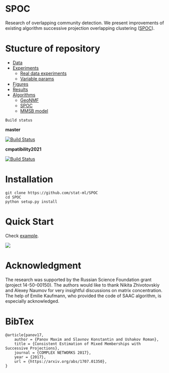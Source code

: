# SPOC

Research of overlapping community detection. 
We present improvements of existing algorithm successive projection
overlapping clustering ([SPOC][SPOC]). 


# Stucture of repository


* [Data][Data]
* [Experiments][Exps]
	* [Real data experiments][Exp1]
	* [Variable params][Exp2]
* [Figures][Figs]
* [Results][Results]
* [Algorithms][Algs]
	* [GeoNMF][GeoNMF]
	* [SPOC][ver1.0]
	* [MMSB model][]



[Data]:	 	https://github.com/stat-ml/SPOC/tree/master/data
[Exps]: 	https://github.com/stat-ml/SPOC/tree/master/experiments
[Exp1]: 	https://github.com/stat-ml/SPOC/tree/master/experiments/real_data
[Exp2]: 	https://github.com/stat-ml/SPOC/tree/master/experiments/params
[Figs]: 	https://github.com/stat-ml/SPOC/tree/master/figures
[Results]: 	https://github.com/stat-ml/SPOC/tree/master/results
[Algs]: 	https://github.com/stat-ml/SPOC/tree/master/spoc
[GeoNMF]:	https://github.com/stat-ml/SPOC/blob/master/spoc/GeoNMF.m
[ver1.0]:	https://github.com/stat-ml/SPOC/blob/master/spoc/spoc.py
[MMSB model]: https://github.com/stat-ml/SPOC/blob/master/spoc/generate_spoc_model.py
[SPOC]:		https://arxiv.org/abs/1707.01350
[SPOC++]:   https://404

```
Build status
```
**master**

[![Build Status](https://dev.azure.com/stat-ml/spoc/_apis/build/status/stat-ml.SPOC?branchName=master)](https://dev.azure.com/stat-ml/spoc/_build/latest?definitionId=3&branchName=master)

**cmpatibility2021**

[![Build Status](https://dev.azure.com/stat-ml/spoc/_apis/build/status/stat-ml.SPOC?branchName=compatibility_2021)](https://dev.azure.com/stat-ml/spoc/_build/latest?definitionId=3&branchName=compatibility_2021)

# Installation 

```commandline
git clone https://github.com/stat-ml/SPOC
cd SPOC
python setup.py install
```

# Quick Start

Check [example](examples/example.ipynb).

![](examples/spectrum.png)

# Acknowledgment

The research was supported by the Russian Science Foundation grant (project 14-50-00150).
 The authors would like to thank Nikita Zhivotovskiy and Alexey Naumov 
 for very insightful discussions on matrix concentration. 
 The help of Emilie Kaufmann, who provided the code of SAAC algorithm, 
 is especially acknowledged.


# BibTex

```
@article{panov17,
    author = {Panov Maxim and Slavnov Konstantin and Ushakov Roman},
    title = {Consistent Estimation of Mixed Memberships with Successive Projections},
    journal = {COMPLEX NETWORKS 2017},
    year = {2017},
    url = {https://arxiv.org/abs/1707.01350},
}
```
